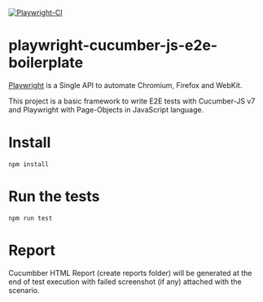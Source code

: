 [![Playwright-CI](https://github.com/PrinceSoni83/playwright-cucumber-js-e2e-boilerplate/actions/workflows/test.yml/badge.svg)](https://github.com/PrinceSoni83/playwright-cucumber-js-e2e-boilerplate/actions/workflows/test.yml)
# playwright-cucumber-js-e2e-boilerplate

[Playwright](https://github.com/microsoft/playwright) is a Single API to automate Chromium, Firefox and WebKit.

This project is a basic framework to write E2E tests with Cucumber-JS v7 and Playwright with Page-Objects in JavaScript language.

# Install
  ` npm install `

# Run the tests
  ` npm run test `

# Report
  Cucumbber HTML Report (create reports folder) will be generated at the end of test execution with failed screenshot (if any) attached with the scenario. 
